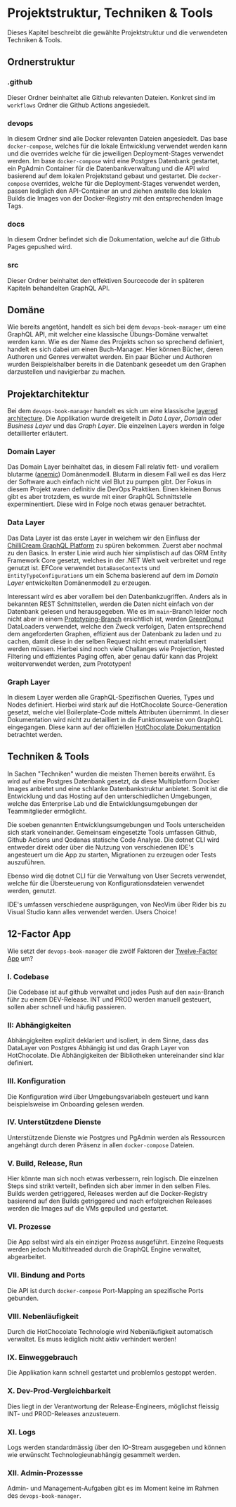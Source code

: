 # Projektstruktur, Techniken & Tools
Dieses Kapitel beschreibt die gewählte Projektstruktur und die verwendeten Techniken & Tools.

## Ordnerstruktur
### .github
Dieser Ordner beinhaltet alle Github relevanten Dateien. Konkret sind im `workflows` Ordner die Github Actions angesiedelt.

### devops
In diesem Ordner sind alle Docker relevanten Dateien angesiedelt.
Das base `docker-compose`, welches für die lokale Entwicklung verwendet werden kann und die overrides welche für die jeweiligen Deployment-Stages verwendet werden.
Im base `docker-compose` wird eine Postgres Datenbank gestartet, ein PgAdmin Container für die Datenbankverwaltung und die API wird basierend auf dem lokalen Projektstand gebaut und gestartet.
Die `docker-compose` overrides, welche für die Deployment-Stages verwendet werden, passen lediglich den API-Container an und ziehen anstelle des lokalen Builds die Images von der Docker-Registry mit den entsprechenden Image Tags.

### docs
In diesem Ordner befindet sich die Dokumentation, welche auf die Github Pages gepushed wird.

### src
Dieser Ordner beinhaltet den effektiven Sourcecode der in späteren Kapiteln behandelten GraphQL API.

## Domäne
Wie bereits angetönt, handelt es sich bei dem `devops-book-manager` um eine GraphQL API, mit welcher eine klassische Übungs-Domäne verwaltet werden kann.
Wie es der Name des Projekts schon so sprechend definiert, handelt es sich dabei um einen Buch-Manager. Hier können Bücher, deren Authoren und Genres verwaltet werden.
Ein paar Bücher und Authoren wurden Beispielshalber bereits in die Datenbank geseedet um den Graphen darzustellen und navigierbar zu machen.

## Projektarchitektur
Bei dem `devops-book-manager` handelt es sich um eine klassische [layered architecture](https://www.oreilly.com/library/view/software-architecture-patterns/9781491971437/ch01.html).
Die Applikation wurde dreigeteilt in *Data Layer*, *Domain* oder *Business Layer* und das *Graph Layer*. Die einzelnen Layers werden in folge detaillierter erläutert.

### Domain Layer
Das Domain Layer beinhaltet das, in diesem Fall relativ fett- und vorallem blutarme ([anemic](https://martinfowler.com/bliki/AnemicDomainModel.html)) Domänenmodell.
Blutarm in diesem Fall weil es das Herz der Software auch einfach nicht viel Blut zu pumpen gibt. Der Fokus in diesem Projekt waren definitiv die DevOps Praktiken. Einen kleinen Bonus gibt es aber trotzdem, es wurde mit einer GraphQL Schnittstelle experminentiert.
Diese wird in Folge noch etwas genauer betrachtet.

### Data Layer
Das Data Layer ist das erste Layer in welchem wir den Einfluss der [ChilliCream GraphQL Platform](https://github.com/ChilliCream/graphql-platform) zu spüren bekommen.
Zuerst aber nochmal zu den Basics. In erster Linie wird auch hier simplistisch auf das ORM Entity Framework Core gesetzt, welches in der .NET Welt weit verbreitet und rege genutzt ist.
EFCore verwendet `DataBaseContext`s und `EntityTypeConfiguration`s um ein Schema basierend auf dem im *Domain Layer* entwickelten Domänenmodell zu erzeugen.

Interessant wird es aber vorallem bei den Datenbankzugriffen. Anders als in bekannten REST Schnittstellen, werden die Daten nicht einfach von der Datenbank gelesen und herausgegeben.
Wie es im `main`-Branch leider noch nicht aber in einem [Prototyping-Branch](https://github.com/kwstnr/devops-book-manager/tree/feature/data-loader-prototyping) ersichtlich ist, werden [GreenDonut](https://github.com/ChilliCream/graphql-platform/tree/main/src/GreenDonut) DataLoaders verwendet, welche den Zweck verfolgen, Daten entsprechend dem angeforderten Graphen, effizient aus der Datenbank zu laden und zu cachen, damit diese in der selben Request nicht erneut materialisiert werden müssen. 
Hierbei sind noch viele Challanges wie Projection, Nested Filtering und effizientes Paging offen, aber genau dafür kann das Projekt weiterverwendet werden, zum Prototypen!

### Graph Layer
In diesem Layer werden alle GraphQL-Spezifischen Queries, Types und Nodes definiert. Hierbei wird stark auf die HotChocolate Source-Generation gesetzt, welche viel Boilerplate-Code mittels Attributen übernimmt.
In dieser Dokumentation wird nicht zu detailliert in die Funktionsweise von GraphQL eingegangen. Diese kann auf der offiziellen [HotChocolate Dokumentation](https://chillicream.com/docs/hotchocolate/v14) betrachtet werden.

## Techniken & Tools
In Sachen "Techniken" wurden die meisten Themen bereits erwähnt. Es wird auf eine Postgres Datenbank gesetzt, da diese Multiplatform Docker Images anbietet und eine schlanke Datenbankstruktur anbietet.
Somit ist die Entwicklung und das Hosting auf den unterschiedlichen Umgebungen, welche das Enterprise Lab und die Entwicklungsumgebungen der Teammitglieder ermöglicht.

Die soeben genannten Entwicklungsumgebungen und Tools unterscheiden sich stark voneinander. Gemeinsam eingesetzte Tools umfassen Github, Github Actions und Qodanas statische Code Analyse.
Die dotnet CLI wird entweder direkt oder über die Nutzung von verschiedenen IDE's angesteuert um die App zu starten, Migrationen zu erzeugen oder Tests auszuführen.

Ebenso wird die dotnet CLI für die Verwaltung von User Secrets verwendet, welche für die Übersteuerung von Konfigurationsdateien verwendet werden, genutzt.

IDE's umfassen verschiedene ausprägungen, von NeoVim über Rider bis zu Visual Studio kann alles verwendet werden. Users Choice!

## 12-Factor App
Wie setzt der `devops-book-manager` die zwölf Faktoren der [Twelve-Factor App](12factor.net/de) um?

### I. Codebase
Die Codebase ist auf github verwaltet und jedes Push auf den `main`-Branch führ zu einem DEV-Release.
INT und PROD werden manuell gesteuert, sollen aber schnell und häufig passieren.

### II: Abhängigkeiten
Abhängigkeiten explizit deklariert und isoliert, in dem Sinne, dass das DataLayer von Postgres Abhängig ist und das Graph Layer von HotChocolate.
Die Abhängigkeiten der Bibliotheken untereinander sind klar definiert.

### III. Konfiguration
Die Konfiguration wird über Umgebungsvariabeln gesteuert und kann beispielsweise im Onboarding gelesen werden.

### IV. Unterstützdene Dienste
Unterstützende Dienste wie Postgres und PgAdmin werden als Ressourcen angehängt durch deren Präsenz in allen `docker-compose` Dateien.

### V. Build, Release, Run
Hier könnte man sich noch etwas verbessern, rein logisch. Die einzelnen Steps sind strikt verteilt, befinden sich aber immer in den selben Files.
Builds werden getriggered, Releases werden auf die Docker-Registry basierend auf den Builds getriggered und nach erfolgreichen Releases werden die Images auf die VMs gepulled und gestartet.

### VI. Prozesse
Die App selbst wird als ein einziger Prozess ausgeführt. Einzelne Requests werden jedoch Multithreaded durch die GraphQL Engine verwaltet, abgearbeitet.

### VII. Bindung and Ports
Die API ist durch `docker-compose` Port-Mapping an spezifische Ports gebunden.

### VIII. Nebenläufigkeit
Durch die HotChocolate Technologie wird Nebenläufigkeit automatisch verwaltet. Es muss lediglich nicht aktiv verhindert werden!

### IX. Einweggebrauch
Die Applikation kann schnell gestartet und problemlos gestoppt werden.

### X. Dev-Prod-Vergleichbarkeit
Dies liegt in der Verantwortung der Release-Engineers, möglichst fleissig INT- und PROD-Releases anzusteuern.

### XI. Logs
Logs werden standardmässig über den IO-Stream ausgegeben und können wie erwünscht Technologieunabhängig gesammelt werden.

### XII. Admin-Prozessse
Admin- und Management-Aufgaben gibt es im Moment keine im Rahmen des `devops-book-manager`.

